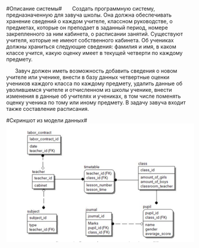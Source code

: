 
#Описание системы#
&nbsp;&nbsp;&nbsp;&nbsp;&nbsp;&nbsp;Создать программную систему, предназначенную для завуча школы. Она должна
обеспечивать хранение сведений о каждом учителе, классном руководстве, о предметах,
которые он преподает в заданный период, номере закрепленного за ним кабинета, о
расписании занятий. Существуют учителя, которые не имеют собственного кабинета.
Об учениках должны храниться следующие сведения: фамилия и имя, в каком классе
учится, какую оценку имеет в текущей четверти по каждому предмету.

&nbsp;&nbsp;&nbsp;&nbsp;&nbsp;&nbsp;Завуч должен иметь возможность добавить сведения о новом учителе или
ученике, внести в базу данных четвертные оценки учеников каждого класса по каждому
предмету, удалить данные об уволившемся учителе и отчисленном из школы ученике,
внести изменения в данные об учителях и учениках, в том числе поменять оценку ученика
по тому или иному предмету. В задачу завуча входит также составление расписания.

#Скриншот из модели данных#
![1](./preview.png)